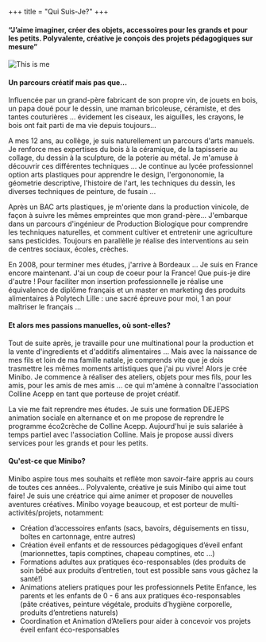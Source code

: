 +++
title = "Qui Suis-Je?"
+++

#### “J’aime imaginer, créer des objets, accessoires pour les grands et pour les petits. Polyvalente, créative je conçois des projets pédagogiques sur mesure”
  
![This is me][1]

#### Un parcours créatif mais pas que... 

Influencée par un grand-père fabricant de son propre vin, de jouets en bois, un papa doué pour le dessin, une maman bricoleuse, céramiste, et des tantes couturières ... évidement les ciseaux, les aiguilles, les crayons, le bois ont fait parti de ma vie depuis toujours...  

A mes 12 ans, au collège, je suis naturellement un parcours d'arts manuels. Je renforce mes expertises du bois à la céramique, de la tapisserie au collage, du dessin à la sculpture, de la poterie au métal. Je m'amuse à découvrir ces différentes techniques ... Je continue au lycée professionnel option arts plastiques pour apprendre le design, l'ergononomie, la géometrie descriptive, l'histoire de l'art, les techniques du dessin, les diverses techniques de peinture, de fusain ... 

Après un BAC arts plastiques, je m'oriente dans la production vinicole, de façon à suivre les mêmes empreintes que mon grand-père... J'embarque dans un parcours d'ingénieur de Production Biologique pour comprendre les techniques naturelles, et comment cultiver et entretenir une agriculture sans pesticides. 
Toujours en parallèlle je réalise des interventions au sein de centres sociaux, écoles, crèches.

En 2008, pour terminer mes études, j'arrive à Bordeaux ... Je suis en France encore maintenant. 
J'ai un coup de coeur pour la France! Que puis-je dire d'autre ! 
Pour faciliter mon insertion professionnelle je réalise une équivalence de diplôme français et un master en marketing des produits alimentaires à Polytech Lille : une sacré épreuve pour moi, 1 an pour maîtriser le français ... 

#### Et alors mes passions manuelles, où sont-elles? 

Tout de suite après, je travaille pour une multinational pour la production et la vente d'ingredients et d'additifs alimentaires ... 
Mais avec la naissance de mes fils et loin de ma famille natale, je comprends vite que je dois trasmettre les mêmes moments artistiques que j'ai pu vivre! Alors je crée Minibo. Je commence à réaliser des ateliers, objets pour mes fils, pour les amis, pour les amis de mes amis ... ce qui m'amène à connaître l'association Colline Acepp en tant que porteuse de projet créatif. 

La vie me fait reprendre mes études. Je suis une formation DEJEPS animation sociale en alternance et on me propose de reprendre le programme éco2crèche de Colline Acepp. Aujourd'hui je suis salariée à temps partiel avec l'association Colline. 
Mais je propose aussi divers services pour les grands et pour les petits.

#### Qu'est-ce que Minibo?  

Minibo aspire tous mes souhaits et reflète mon savoir-faire appris au cours de toutes ces années... Polyvalente, créative je suis Minibo qui aime tout faire! Je suis une créatrice qui aime animer et proposer de nouvelles aventures créatives. Minibo voyage beaucoup, et est porteur de multi-activités/projets, notamment: 
  
* Création d’accessoires enfants (sacs, bavoirs, déguisements en tissu, boîtes en cartonnage, entre autres)
* Création éveil enfants et de ressources pédagogiques d’éveil enfant (marionnettes, tapis comptines, chapeau comptines, etc …)
* Formations adultes aux pratiques éco-responsables (des produits de soin bébé aux produits d’entretien, tout est possible sans vous gâchez la santé!)
* Animations ateliers pratiques pour les professionnels Petite Enfance, les parents et les enfants de 0 - 6 ans aux pratiques éco-responsables (pâte créatives, peinture végétale, produits d’hygiène corporelle, produits d’entretiens naturels)
* Coordination et Animation d’Ateliers pour aider à concevoir vos projets éveil enfant éco-responsables

[1]: /img/me.png
